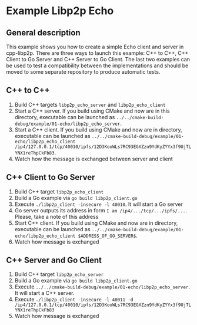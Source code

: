 # Example Libp2p Echo
## General description

This example shows you how to create a simple Echo client and server in cpp-libp2p. There are three ways to launch this example: C++ to C++, C++ Client to Go Server and C++ Server to Go Client. The last two examples can be used to test a compatibility between the implementations and should be moved to some separate repository to produce automatic tests.

## C++ to C++

1. Build C++ targets `libp2p_echo_server` and `libp2p_echo_client`
2. Start a C++ server. If you build using CMake and now are in this directory, executable can be launched as `../../cmake-build-debug/example/01-echo/libp2p_echo_server`.
4. Start a C++ client. If you build using CMake and now are in directory, executable can be launched as `../../cmake-build-debug/example/01-echo/libp2p_echo_client /ip4/127.0.0.1/tcp/40010/ipfs/12D3KooWLs7RC93EGXZzn9YdKyZYYx3f9UjTLYNX1reThpCkFb83`.
3. Watch how the message is exchanged between server and client
       
## C++ Client to Go Server

1. Build C++ target `libp2p_echo_client`
2. Build a Go example via `go build libp2p_client.go`
3. Execute `./libp2p_client -insecure -l 40010`. It will start a Go server
4. Go server outputs its address in form `I am /ip4/.../tcp/.../ipfs/...`. Please, take a note of this address
5. Start C++ client. If you build using CMake and now are in directory, executable can be launched as `../../cmake-build-debug/example/01-echo/libp2p_echo_client $ADDRESS_OF_GO_SERVER$`.
6. Watch how message is exchanged

## C++ Server and Go Client

1. Build C++ target `libp2p_echo_server`
2. Build a Go example via `go build libp2p_client.go`
3. Execute `../../cmake-build-debug/example/01-echo/libp2p_echo_server`. It will start a C++ server.
4. Execute `./libp2p_client -insecure -l 40011 -d /ip4/127.0.0.1/tcp/40010/ipfs/12D3KooWLs7RC93EGXZzn9YdKyZYYx3f9UjTLYNX1reThpCkFb83`
5. Watch how message is exchanged
